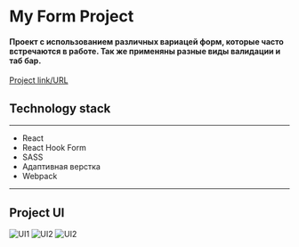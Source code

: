 # My Form Project
#### Проект с использованием различных вариацей форм, которые часто встречаются в работе. Так же применяны разные виды валидации и таб бар.
[Project link/URL](https://lowerrider.github.io/myForm/)

## Technology stack
____

+ React
+ React Hook Form
+ SASS
+ Адаптивная верстка
+ Webpack
____
## Project UI

![UI1](https://sun9-6.userapi.com/impg/v5g6CGURbQokBcfjAucvxIPkdnCN5n_XgqGHow/QsFIIav7rMU.jpg?size=2541x1308&quality=96&sign=9658e6dbad65b35dbee59c558b60937c&type=album)
![UI2](https://sun9-66.userapi.com/impg/rQQJqCfFeP7xHosuSuuwaTNrc_o0rviXVQ2Khg/B2ugqnaHqUM.jpg?size=2535x1308&quality=96&sign=6b93b02df2760d006019deff70cdae9e&type=album)
![UI2](https://sun1-89.userapi.com/impg/LKgdrw-IPIhE7A_SFeAZKQ4tfiaLXpiyK55-gQ/e1N0ARkoO9s.jpg?size=2537x1302&quality=96&sign=dc3a0d3f34934425e4f42824c1908faa&type=album)







